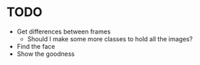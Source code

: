 # TODO
- Get differences between frames
	- Should I make some more classes to hold all the images?
- Find the face
- Show the goodness
